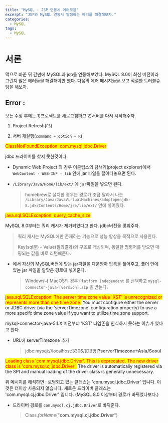 ```yaml
---
title: "MySQL - JSP 연동시 에러모음"
excerpt: "JSP와 MySQL 연동시 발생하는 에러를 해결해보자."
categories:
  - MySQL
tags:
  - MySQL
---
```


# 서론
맥으로 바꾼 뒤 간만에 MySQL과 jsp를 연동해보았다. MySQL 8.0이 최신 버전이라 그런지 많은 에러들을 해결해야만 했다. 다음의 에러 메시지들을 보고 적절한 트러블슈팅을 해보자.

## Error :

모든 수정 후에는 1)프로젝트를 새로고침하고 2)서버를 다시 시작해주자. 

1. Project Refresh(`F5`) 

2. 서버 재실행(`command + option + R`)



<span style="background-color:yellow; color:red;">ClassNotFoundException: com.mysql.jdbc.Driver</span>

jdbc 드라이버를 찾지 못한것이다.

* Dynamic Web Project 의 경우 이클립스의 탐색기(project explorer)에서 `WebContent - WEB-INF - lib` 안에 jar 파일을 끌어다놓으면 된다.

* `/Library/Java/Home/lib/ext/` 에 `jar`파일을 넣으면 된다. 

  > homebrew로 설치한 경우는 경로가 조금 달라서 나는 `/Library/Java/JavaVirtualMachines/adoptopenjdk-8.jdk/Contents/Home/jre/lib/ext/` 안에 넣어줬다.



<span style="background-color:yellow; color:red;">java.sql.SQLException: query_cache_size</span>

MySQL 8.0부터는 쿼리 캐시가 제거되었다고 한다. jdbc버전을 맞춰주자.

> 쿼리 캐시는 MySQL에만 존재하는 기능으로 성능 향상을 목적으로 사용한다.
>
> Key(sql문) - Value(질의결과)의 구조로 캐싱되며, 동일한 명령어를 받으면 매핑되는 값을 바로 리턴해준다.

* 에서 자신의 MySQL버전에 맞는 jar파일을 다운받아 압축을 풀어주고, 폴더 안에 있는 jar 파일을 알맞은 경로에 넣어준다.

  > Windows나 MacOS의 경우 `Platform Independent` 를 선택하고 `mysql-connector-java-[version].zip` 을 받는다. 



<span style="background-color:yellow; color:red;">java.sql.SQLException: The server time zone value 'KST' is unrecognized or represents more than one time zone.</span> You must configure either the server or JDBC driver (via the 'serverTimezone' configuration property) to use a more specifc time zone value if you want to utilize time zone support.

mysql-connector-java-5.1.X 버전부터 'KST' 타임존을 인식하지 못하는 이슈가 있다고 한다.

* URL에 serverTimezone 추가

  > jdbc:mysql://localhost:3306/[DB명]**?serverTimezone=Asia/Seoul**



<span style="background-color:yellow; color:red;">Loading class 'com.mysql.jdbc.Driver'. This is deprecated. The new driver class is 'com.mysql.cj.jdbc.Driver'.</span> The driver is automatically registered via the SPI and manual loading of the driver class is generally unnecessary.

위 메시지를 해석하면 : 로딩되고 있는 클래스는 'com.mysql.jdbc.Driver' 입니다. 이 것은 더이상 사용되지 않습니다. 새로운 드라이버 클래스는 'com.mysql.cj.jdbc.Driver' 입니다. (MySQL 8.0 이상부터 경로가 바뀌었나보다.)

* 드라이버 경로를 `com.mysql.cj.jdbc.Driver`로 바꿔준다.

  > Class.*forName*("**com.mysql.cj.jdbc.Driver**")

